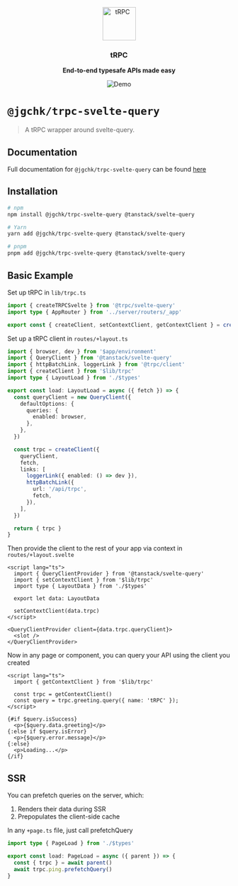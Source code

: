 <p align="center">
  <a href="https://trpc.io/"><img src="https://assets.trpc.io/icons/svgs/blue-bg-rounded.svg" alt="tRPC" height="75"/></a>
</p>

<h3 align="center">tRPC</h3>

<p align="center">
  <strong>End-to-end typesafe APIs made easy</strong>
</p>

<p align="center">
  <img src="https://assets.trpc.io/www/v10/v10-dark-landscape.gif" alt="Demo" />
</p>

# `@jgchk/trpc-svelte-query`

> A tRPC wrapper around svelte-query.

## Documentation

Full documentation for `@jgchk/trpc-svelte-query` can be found [here](https://trpc.io/docs/svelte-query)

## Installation

```bash
# npm
npm install @jgchk/trpc-svelte-query @tanstack/svelte-query

# Yarn
yarn add @jgchk/trpc-svelte-query @tanstack/svelte-query

# pnpm
pnpm add @jgchk/trpc-svelte-query @tanstack/svelte-query
```

## Basic Example

Set up tRPC in `lib/trpc.ts`

```ts
import { createTRPCSvelte } from '@trpc/svelte-query'
import type { AppRouter } from '../server/routers/_app'

export const { createClient, setContextClient, getContextClient } = createTRPCSvelte<AppRouter>()
```

Set up a tRPC client in `routes/+layout.ts`

```ts
import { browser, dev } from '$app/environment'
import { QueryClient } from '@tanstack/svelte-query'
import { httpBatchLink, loggerLink } from '@trpc/client'
import { createClient } from '$lib/trpc'
import type { LayoutLoad } from './$types'

export const load: LayoutLoad = async ({ fetch }) => {
  const queryClient = new QueryClient({
    defaultOptions: {
      queries: {
        enabled: browser,
      },
    },
  })

  const trpc = createClient({
    queryClient,
    fetch,
    links: [
      loggerLink({ enabled: () => dev }),
      httpBatchLink({
        url: '/api/trpc',
        fetch,
      }),
    ],
  })

  return { trpc }
}
```

Then provide the client to the rest of your app via context in `routes/+layout.svelte`

```svelte
<script lang="ts">
  import { QueryClientProvider } from '@tanstack/svelte-query'
  import { setContextClient } from '$lib/trpc'
  import type { LayoutData } from './$types'

  export let data: LayoutData

  setContextClient(data.trpc)
</script>

<QueryClientProvider client={data.trpc.queryClient}>
  <slot />
</QueryClientProvider>
```

Now in any page or component, you can query your API using the client you created

```svelte
<script lang="ts">
  import { getContextClient } from '$lib/trpc'

  const trpc = getContextClient()
  const query = trpc.greeting.query({ name: 'tRPC' });
</script>

{#if $query.isSuccess}
  <p>{$query.data.greeting}</p>
{:else if $query.isError}
  <p>{$query.error.message}</p>
{:else}
  <p>Loading...</p>
{/if}
```

## SSR

You can prefetch queries on the server, which:

1. Renders their data during SSR
2. Prepopulates the client-side cache

In any `+page.ts` file, just call prefetchQuery

```ts
import type { PageLoad } from './$types'

export const load: PageLoad = async ({ parent }) => {
  const { trpc } = await parent()
  await trpc.ping.prefetchQuery()
}
```

